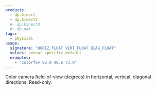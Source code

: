 ```yaml
---
products:
  - dp.kinect
  - dp.kinect2
  #- dp.kinect3
  #- dp.oak
tags:
  - physical
usage:
  signature: "HORIZ_FLOAT VERT_FLOAT DIAG_FLOAT"
  values: sensor specific default
  examples:
    - "colorfov 62.0 48.6 73.9"
---
```


Color camera field-of-view (degrees) in horizontal, vertical, diagonal
directions. Read-only.
